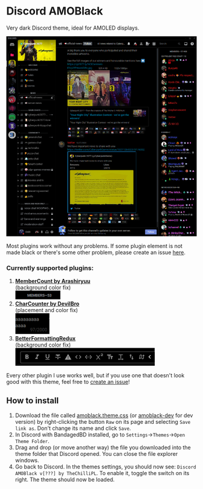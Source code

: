 # Discord AMOBlack
Very dark Discord theme, ideal for AMOLED displays.

![Screenshot](screens/0.png?raw=true)

Most plugins work without any problems. If some plugin element is not made black or there's some other problem, please create an issue [here][issues].

### Currently supported plugins:
1. **[MemberCount by Arashiryuu][plugin membercount]**  
(background color fix)  
![](screens/membercount.png?raw=true)
2. **[CharCounter by DevilBro][plugin charcounter]**  
(placement and color fix)  
![](screens/charcounter.png?raw=true)
3. **[BetterFormattingRedux][plugin bfredux]**  
(background color fix)  
![](screens/bfredux.png)

Every other plugin I use works well, but if you use one that doesn't look good with this theme, feel free to [create an issue][issues]!

How to install
---
1. Download the file called [amoblack.theme.css](amoblack.theme.css) (or [amoblack-dev](amoblack-dev.theme.css) for dev version) by right-clicking the button
`Raw` on its page and selecting `Save link as`. Don't change its name and click `Save`.
2. In Discord with BandagedBD installed, go to `Settings`→`Themes`→`Open Theme Folder`.
3. Drag and drop (or move another way) the file you downloaded into the theme folder that Discord opened.
You can close the file explorer windows.
4. Go back to Discord. In the themes settings, you should now see: `Discord AMOBlack v[???] by TheChilliPL`.
To enable it, toggle the switch on its right. The theme should now be loaded.

<!-- Links -->
[issues]: /../../issues/
[plugin membercount]: https://github.com/Arashiryuu/crap/blob/master/ToastIntegrated/MemberCount/MemberCount.plugin.js
[plugin charcounter]: https://github.com/mwittrien/BetterDiscordAddons/tree/master/Plugins/CharCounter
[plugin bfredux]: https://github.com/rauenzi/BetterDiscordAddons/tree/master/Plugins/BetterFormattingRedux